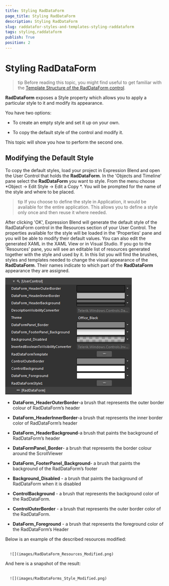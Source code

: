 ```yaml
---
title: Styling RadDataForm
page_title: Styling RadDataForm
description: Styling RadDataForm
slug: raddatafor-styles-and-templates-styling-raddataform
tags: styling,raddataform
publish: True
position: 2
---
```


# Styling RadDataForm



>tip
        Before reading this topic, you might find useful to get familiar with the
        [Template Structure of the RadDataForm control](D30D9A7D-C51D-4EF8-B58D-C0DC967FCB41#RadDataForm).
      

__RadDataForm__ exposes a Style property which allows you to apply a particular style to it and modify its appearance.

You have two options:

* To create an empty style and set it up on your own.

* To copy the default style of the control and modify it.

This topic will show you how to perform the second one. 

## Modifying the Default Style

To copy the default styles, load your project in Expression Blend and open the User Control that holds the __RadDataForm__. In the 'Objects and Timeline' pane select the __RadDataForm__ you want to style. From the menu choose  *Object -> Edit Style -> Edit a Copy *. You will be prompted for the name of the style and where to be placed.
        

>tip
          If you choose to define the style in Application, it would be available for the entire application. This allows you to define a style only once and then reuse it where needed.
        

After clicking 'OK', Expression Blend will generate the default style of the RadDataForm control in the Resources section of your User Control. The properties available for the style will be loaded in the 'Properties' pane and you will be able to modify their default values. You can also edit the generated XAML in the XAML View or in Visual Studio.
          If you go to the 'Resources' pane, you will see an editable list of resources generated together with the style and used by it. In this list you will find the brushes, styles and templates needed to change the visual appearance of the __RadDataForm__. Their names indicate to which part of the __RadDataForm__ appearance they are assigned.



![](images/RadDataForm_Resources_Default.png)



* __DataForm_HeaderOuterBorder__-a brush that represents the outer border colour of RadDataForm’s header

* __DataForm_HeaderInnerBorder__-a brush that represents the inner border color of RadDataForm’s header

* __DataForm_HeaderBackground__-a brush that paints the background of RadDataForm’s header

* __DataFormPanel_Border__- a brush that represents the border colour around the ScrollViewer

* __DataForm_FooterPanel_Background__- a brush that paints the background of the RadDataForm’s footer

* __Background_Disabled__ - a brush that paints the background  of RadDataForm when it is disabled

* __ControlBackground__ - a brush that represents the background color of the RadDataForm.

* __ControlOuterBorder__ - a brush that represents the outer border color of the RadDataForm.

* __DataForm_Foreground__ - a brush that represents the foreground color of the RadDataForm’s Header  

Below is an example of the described resources modified:




         
      ![](images/RadDataForm_Resources_Modified.png)



And here is a snapshot of the result:




         
      ![](images/RadDataForms_Style_Modified.png)
